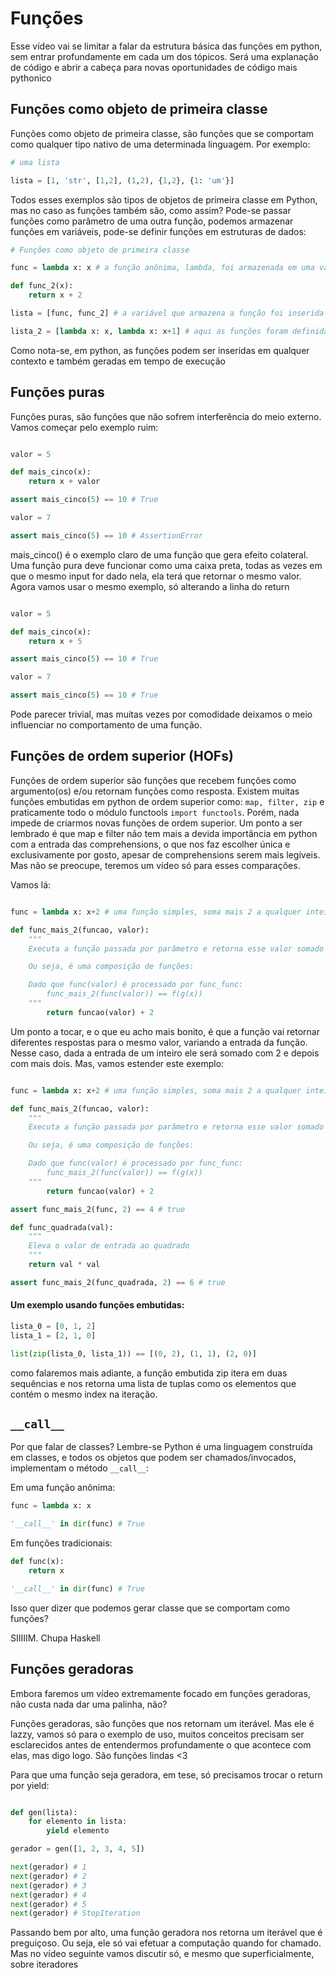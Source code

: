 # Funções

Esse vídeo vai se limitar a falar da estrutura básica das funções em python, sem entrar profundamente em cada um dos tópicos. Será uma explanação de código e abrir a cabeça para novas oportunidades de código mais pythonico

## Funções como objeto de primeira classe

Funções como objeto de primeira classe, são funções que se comportam como qualquer tipo nativo de uma determinada linguagem. Por exemplo:

```python
# uma lista

lista = [1, 'str', [1,2], (1,2), {1,2}, {1: 'um'}]
```

Todos esses exemplos são tipos de objetos de primeira classe em Python, mas no caso as funções também são, como assim? Pode-se passar funções como parâmetro de uma outra função, podemos armazenar funções em variáveis, pode-se definir funções em estruturas de dados:

```python
# Funções como objeto de primeira classe

func = lambda x: x # a função anônima, lambda, foi armazenada em uma variável

def func_2(x):
    return x + 2

lista = [func, func_2] # a variável que armazena a função foi inserida em uma estrutura, assim como uma função gerada com def

lista_2 = [lambda x: x, lambda x: x+1] # aqui as funções foram definidas dentro de uma estrutura
```

Como nota-se, em python, as funções podem ser inseridas em qualquer contexto e também geradas em tempo de execução

## Funções puras

Funções puras, são funções que não sofrem interferência do meio externo. Vamos começar pelo exemplo ruim:

```python

valor = 5

def mais_cinco(x):
    return x + valor

assert mais_cinco(5) == 10 # True

valor = 7

assert mais_cinco(5) == 10 # AssertionError
```

mais_cinco() é o exemplo claro de uma função que gera efeito colateral. Uma função pura deve funcionar como uma caixa preta, todas as vezes em que o mesmo input for dado nela, ela terá que retornar o mesmo valor. Agora vamos usar o mesmo exemplo, só alterando a linha do return

```python

valor = 5

def mais_cinco(x):
    return x + 5

assert mais_cinco(5) == 10 # True

valor = 7

assert mais_cinco(5) == 10 # True
```

Pode parecer trivial, mas muitas vezes por comodidade deixamos o meio influenciar no comportamento de uma função.

## Funções de ordem superior (HOFs)

Funções de ordem superior são funções que recebem funções como argumento(os) e/ou retornam funções como resposta. Existem muitas funções embutidas em python de ordem superior como: `map, filter, zip` e praticamente todo o módulo functools `import functools`. Porém, nada impede de criarmos novas funções de ordem superior. Um ponto a ser lembrado é que map e filter não tem mais a devida importância em python com a entrada das comprehensions, o que nos faz escolher única e exclusivamente por gosto, apesar de comprehensions serem mais legíveis. Mas não se preocupe, teremos um vídeo só para esses comparações.

Vamos lá:

```python

func = lambda x: x+2 # uma função simples, soma mais 2 a qualquer inteiro

def func_mais_2(funcao, valor):
    """
    Executa a função passada por parâmetro e retorna esse valor somado com dois

    Ou seja, é uma composição de funções:

    Dado que func(valor) é processado por func_func:
        func_mais_2(func(valor)) == f(g(x))
    """
        return funcao(valor) + 2
```

Um ponto a tocar, e o que eu acho mais bonito, é que a função vai retornar diferentes respostas para o mesmo valor, variando a entrada da função. Nesse caso, dada a entrada de um inteiro ele será somado com 2 e depois com mais dois. Mas, vamos estender este exemplo:

```python

func = lambda x: x+2 # uma função simples, soma mais 2 a qualquer inteiro

def func_mais_2(funcao, valor):
    """
    Executa a função passada por parâmetro e retorna esse valor somado com dois

    Ou seja, é uma composição de funções:

    Dado que func(valor) é processado por func_func:
        func_mais_2(func(valor)) == f(g(x))
    """
        return funcao(valor) + 2

assert func_mais_2(func, 2) == 4 # true

def func_quadrada(val):
    """
    Eleva o valor de entrada ao quadrado
    """
    return val * val

assert func_mais_2(func_quadrada, 2) == 6 # true
```

#### Um exemplo usando funções embutidas:

```python
lista_0 = [0, 1, 2]
lista_1 = [2, 1, 0]

list(zip(lista_0, lista_1)) == [(0, 2), (1, 1), (2, 0)]

```

como falaremos mais adiante, a função embutida zip itera em duas sequências e nos retorna uma lista de tuplas como os elementos que contém o mesmo index na iteração.

## `__call__`

Por que falar de classes? Lembre-se Python é uma linguagem construída em classes, e todos os objetos que podem ser chamados/invocados, implementam o método `__call__`:

Em uma função anônima:
```python
func = lambda x: x

'__call__' in dir(func) # True
```

Em funções tradicionais:
```python
def func(x):
    return x

'__call__' in dir(func) # True
```

Isso quer dizer que podemos gerar classe que se comportam como funções?

SIIIIIM. Chupa Haskell

## Funções geradoras

Embora faremos um vídeo extremamente focado em funções geradoras, não custa nada dar uma palinha, não?

Funções geradoras, são funções que nos retornam um iterável. Mas ele é lazzy, vamos só para o exemplo de uso, muitos conceitos precisam ser esclarecidos antes de entendermos profundamente o que acontece com elas, mas digo logo. São funções lindas <3

Para que uma função seja geradora, em tese, só precisamos trocar o return por yield:

```python

def gen(lista):
    for elemento in lista:
        yield elemento

gerador = gen([1, 2, 3, 4, 5])

next(gerador) # 1
next(gerador) # 2
next(gerador) # 3
next(gerador) # 4
next(gerador) # 5
next(gerador) # StopIteration
```

Passando bem por alto, uma função geradora nos retorna um iterável que é preguiçoso. Ou seja, ele só vai efetuar a computação quando for chamado. Mas no vídeo seguinte vamos discutir só, e mesmo que superficialmente, sobre iteradores 
